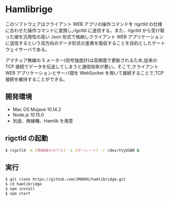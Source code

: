 # Hamlibrige

このソフトウェアはクライアント WEB アプリの操作コマンドを rigctld の仕様に合わせた操作コマンドに変換し,rigctld に送信する。また、rigctld から受け取った値を汎用性の高い Json 形式で格納しクライアント WEB アプリケーションに送信するという双方向のデータ形式の差異を吸収することを目的としたゲートウェイサーバである。

アマチュア無線の S メーター(信号強度計)は高頻度で更新されるため,従来の TCP 接続でデータを伝送してしまうと通信効率が悪い。そこで,クライアント WEB アプリケーションとサーバ間を WebSocket を用いて接続することで,TCP 接続を維持することができる。

## 開発環境

- Mac OS Mojave 10.14.2
- Node.js 10.15.0
- 別途、無線機、Hamlib を用意

## rigctld の起動

```bash
$ rigctld -m [無線機のモデル] -s [ボーレート] -r /dev/ttyUSB0 &
```

## 実行

```bash
$ git clone https://github.com/JM8KRG/hamlibridge.git
$ cd hamlibridge
$ npm install
$ npm start
```
